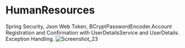 # HumanResources
Spring Security, Json Web Token, BCryptPasswordEncoder.Account Registration and Confirmation with UserDetailsService and UserDetails.
Exception Handling.
![Screenshot_23](https://user-images.githubusercontent.com/21373505/118885687-c28b9c00-b900-11eb-9731-6231dc3d0fdc.png)
